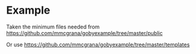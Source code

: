 # Example

Taken the minimum files needed from https://github.com/mmcgrana/gobyexample/tree/master/public

Or use https://github.com/mmcgrana/gobyexample/tree/master/templates
